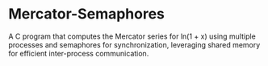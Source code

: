 # Mercator-Semaphores
A C program that computes the Mercator series for ln(1 + x) using multiple processes and semaphores for synchronization, leveraging shared memory for efficient inter-process communication.
